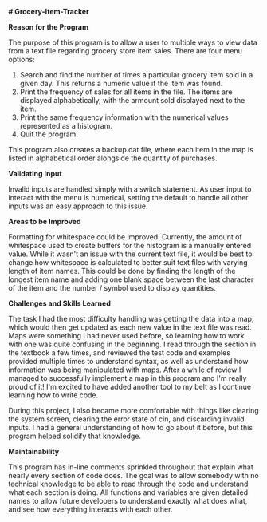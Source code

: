 **# Grocery-Item-Tracker**

**Reason for the Program**

The purpose of this program is to allow a user to multiple ways to view data from a text file regarding grocery store item sales.
There are four menu options:
  1) Search and find the number of times a particular grocery item sold in a given day. This returns a numeric value if the item was found.
  2) Print the frequency of sales for all items in the file. The items are displayed alphabetically, with the armount sold displayed next to the item.
  3) Print the same frequency information with the numerical values represented as a histogram.
  4) Quit the program.

This program also creates a backup.dat file, where each item in the map is listed in alphabetical order alongside the quantity of purchases.

**Validating Input**

Invalid inputs are handled simply with a switch statement. As user input to interact with the menu is numerical, setting the default to handle
all other inputs was an easy approach to this issue. 

**Areas to be Improved**

Formatting for whitespace could be improved. 
Currently, the amount of whitespace used to create buffers for the histogram is a manually entered value. While it wasn't an issue with the current text file, it would be best to change how whitespace is calculated to better suit text files with varying length of item names.
This could be done by finding the length of the longest item name and adding one blank space between the last character of the item and the 
number / symbol used to display quantities.

**Challenges and Skills Learned**

The task I had the most difficulty handling was getting the data into a map, which would then get updated as each new value in the text file was read.
Maps were something I had never used before, so learning how to work with one was quite confusing in the beginning. I read through the section in the
textbook a few times, and reviewed the test code and examples provided multiple times to understand syntax, as well as understand how information
was being manipulated with maps. After a while of review I managed to successfully implement a map in this program and I'm really proud of it! I'm excited to have added another tool to my belt as I continue learning how to write code.

During this project, I also became more comfortable with things like clearing the system screen, clearing the error state of cin, and discarding invalid inputs. I had a general understanding of how to go about it before, but this program helped solidify that knowledge.

**Maintainability**

This program has in-line comments sprinkled throughout that explain what nearly every section of code does. The goal was to allow somebody with no technical knowledge to be able to read through the code and understand what each section is doing. All functions and variables are given detailed names to allow future developers to understand exactly what does what, and see how everything interacts with each other.
